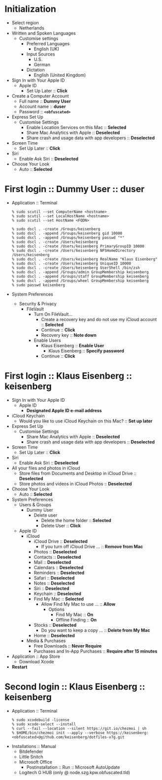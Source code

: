 # Initialization

* Select region
	* Netherlands
* Written and Spoken Languages
	* Customise settings
		* Preferred Languages
			* English (UK)
		* Input Sources
			* U.S.
			* German
		* Dictation
			* English (United Kingdom)
* Sign In with Your Apple ID
	* Apple ID
		* Set Up Later :: **Click**
* Create a Computer Account
	* Full name :: **Dummy User**
	* Account name :: **duser**
	* Password :: **`<obfuscated>`**
* Express Set Up
	* Customise Settings
		* Enable Location Services on this Mac :: **Selected**
		* Share Mac Analytics with Apple :: **Deselected**
		* Share crash and usage data with app developers :: **Deselected**
* Screen Time
	* Set Up Later :: **Click**
* Siri
	* Enable Ask Siri :: **Deselected**
* Choose Your Look
	* Auto :: **Selected**

# First login :: Dummy User :: duser

* Application :: Terminal
	```
	% sudo scutil --set ComputerName <hostname>
	% sudo scutil --set LocalHostName <hostname>
	% sudo scutil --set HostName <FQDN>

	% sudo dscl . -create /Groups/keisenberg
	% sudo dscl . -append /Groups/keisenberg gid 10000
	% sudo dscl . -append /Groups/keisenberg passwd "*"
	% sudo dscl . -create /Users/keisenberg
	% sudo dscl . -create /Users/keisenberg PrimaryGroupID 10000
	% sudo dscl . -create /Users/keisenberg NFSHomeDirectory /Users/keisenberg
	% sudo dscl . -create /Users/keisenberg RealName "Klaus Eisenberg"
	% sudo dscl . -create /Users/keisenberg UniqueID 10000
	% sudo dscl . -create /Users/keisenberg UserShell /bin/zsh
	% sudo dscl . -append /Groups/admin GroupMembership keisenberg
	% sudo dscl . -append /Groups/staff GroupMembership keisenberg
	% sudo dscl . -append /Groups/wheel GroupMembership keisenberg
	% sudo passwd keisenberg
	```

* System Preferences
	* Security & Privacy
		* FileVault
			* Turn On FileVault...
				* Create a recovery key and do not use my iCloud account :: **Selected**
				* Continue :: **Click**
				* Recovery key :: **Note down**
			* Enable Users
				* Klaus Eisenberg :: **Enable User**
					* Klaus Eisenberg :: **Specify password**
				* Continue :: **Click**

# First login :: Klaus Eisenberg :: keisenberg

* Sign In with Your Apple ID
	* Apple ID
		* **Designated Apple ID e-mail address**
* iCloud Keychain
	* Would you like to use iCloud Keychain on this Mac? :: **Set up later**
* Express Set Up
	* Customise Settings
		* Share Mac Analytics with Apple :: **Deselected**
		* Share crash and usage data with app developers :: **Deselected**
* Screen Time
	* Set Up Later :: **Click**
* Siri
	* Enable Ask Siri :: **Deselected**
* All your files and photos in iCloud
	* Store files from Documents and Desktop in iCloud Drive :: **Deselected**
	* Store photos and videos in iCloud Photos :: **Deselected**
* Choose Your Look
	* Auto :: **Selected**
* System Preferences
	* Users & Groups
		* Dummy User
			* Delete user
				* Delete the home folder :: **Selected**
				* Delete User :: **Click**
	* Apple ID
		* iCloud
			* iCloud Drive :: **Deselected**
				* If you turn off iCloud Drive ... :: **Remove from Mac**
			* Photos :: **Deselected**
			* Contacts :: **Deselected**
			* Mail :: **Deselected**
			* Calendars :: **Deselected**
			* Reminders :: **Deselected**
			* Safari :: **Deselected**
			* Notes :: **Deselected**
			* Siri :: **Deselected**
			* Keychain :: **Deselected**
			* Find My Mac :: **Selected**
				* Allow Find My Mac to use ... :: **Allow**
					* Options
						* Find My Mac :: **On**
						* Offline Finding :: **On**
			* Stocks :: **Deselected**
				* Do you want to keep a copy ... :: **Delete from My Mac**
			* Home :: **Deselected**
		* Media & Purchases
			* Free Downloads :: **Never Require**
			* Purchases and In-App Purchases :: **Require after 15 minutes**
* Application :: App Store
	* Download Xcode
* **Restart**


# Second login :: Klaus Eisenberg :: keisenberg

* Application :: Terminal
	```
	% sudo xcodebuild -license
	% sudo xcode-select --install
	% curl --fail --location --silent https://git.io/chezmoi | sh
	% $HOME/bin/chezmoi init --apply --verbose https://keisenberg:<obfuscated>@github.com/keisenberg/dotfiles-v7g.git
	```
* Installations :: Manual
	* Bitdefender
	* Little Snitch
	* Microsoft Office
		* Postinstallation :: Run :: Microsoft AutoUpdate
	* Logitech G HUB (only @ node.szg.kpw.obfuscated.tld)

